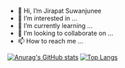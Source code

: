 - 👋 Hi, I’m Jirapat Suwanjunee
- 👀 I’m interested in ...
- 🌱 I’m currently learning ...
- 💞️ I’m looking to collaborate on ...
- 📫 How to reach me ...


[![Anurag's GitHub stats](https://github-readme-stats.vercel.app/api?username=MyJirapat)](https://github.com/anuraghazra/github-readme-stats)
[![Top Langs](https://github-readme-stats.vercel.app/api/top-langs/?username=MyJirapat)](https://github.com/anuraghazra/github-readme-stats)
<!---
MyJirapat/MyJirapat is a ✨ special ✨ repository because its `README.md` (this file) appears on your GitHub profile.
You can click the Preview link to take a look at your changes.
--->
